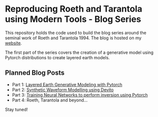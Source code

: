 # Reproducing Roeth and Tarantola using Modern Tools - Blog Series

This repository holds the code used to build the blog series around
the seminal work of Roeth and Tarantola 1994.
The blog is hosted on my [website](https://lukasmosser.github.io).

The first part of the series covers the creation of a generative model 
using Pytorch distributions to create layered earth models.

## Planned Blog Posts

- Part 1: [Layered Earth Generative Modeling with Pytorch](https://github.com/LukasMosser/roeth_tarantola_blog_series/blob/master/Roeth%20and%20Tarantola%20Reloaded%20-%20Part%201-Data%20Generation.ipynb)
- Part 2: [Synthetic Waveform Modelling using Devito](https://github.com/LukasMosser/roeth_tarantola_blog_series/blob/master/Roeth%20and%20Tarantola%20Reloaded%20-%20Part%202-Seismic%20Forward%20Modeling.ipynb)
- Part 3: [Training Neural Networks to perform inversion using Pytorch](https://github.com/LukasMosser/roeth_tarantola_blog_series/blob/master/Roeth%20and%20Tarantola%20Reloaded%20-%20Part%202-Seismic%20Forward%20Modeling.ipynb)
- Part 4: Roeth, Tarantola and beyond...

Stay tuned!
